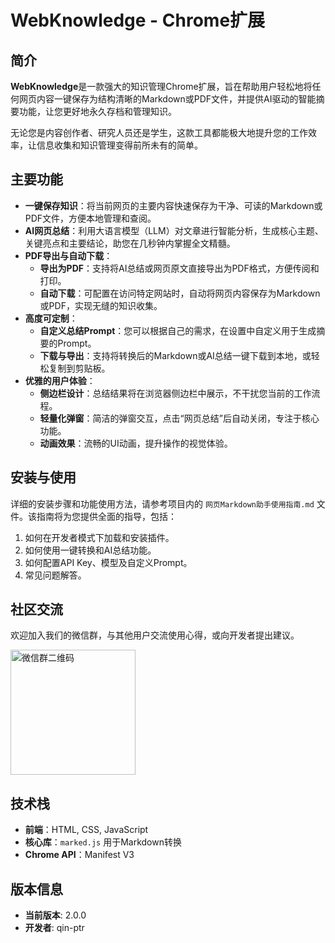 # WebKnowledge - Chrome扩展

## 简介

**WebKnowledge**是一款强大的知识管理Chrome扩展，旨在帮助用户轻松地将任何网页内容一键保存为结构清晰的Markdown或PDF文件，并提供AI驱动的智能摘要功能，让您更好地永久存档和管理知识。

无论您是内容创作者、研究人员还是学生，这款工具都能极大地提升您的工作效率，让信息收集和知识管理变得前所未有的简单。

## 主要功能

- **一键保存知识**：将当前网页的主要内容快速保存为干净、可读的Markdown或PDF文件，方便本地管理和查阅。
- **AI网页总结**：利用大语言模型（LLM）对文章进行智能分析，生成核心主题、关键亮点和主要结论，助您在几秒钟内掌握全文精髓。
- **PDF导出与自动下载**：
  - **导出为PDF**：支持将AI总结或网页原文直接导出为PDF格式，方便传阅和打印。
  - **自动下载**：可配置在访问特定网站时，自动将网页内容保存为Markdown或PDF，实现无缝的知识收集。
- **高度可定制**：
  - **自定义总结Prompt**：您可以根据自己的需求，在设置中自定义用于生成摘要的Prompt。
  - **下载与导出**：支持将转换后的Markdown或AI总结一键下载到本地，或轻松复制到剪贴板。
- **优雅的用户体验**：
  - **侧边栏设计**：总结结果将在浏览器侧边栏中展示，不干扰您当前的工作流程。
  - **轻量化弹窗**：简洁的弹窗交互，点击“网页总结”后自动关闭，专注于核心功能。
  - **动画效果**：流畅的UI动画，提升操作的视觉体验。

## 安装与使用

详细的安装步骤和功能使用方法，请参考项目内的 `网页Markdown助手使用指南.md` 文件。该指南将为您提供全面的指导，包括：

1. 如何在开发者模式下加载和安装插件。
2. 如何使用一键转换和AI总结功能。
3. 如何配置API Key、模型及自定义Prompt。
4. 常见问题解答。

## 社区交流

欢迎加入我们的微信群，与其他用户交流使用心得，或向开发者提出建议。

<img src="YOUR_WECHAT_QR_CODE_IMAGE_URL_HERE" alt="微信群二维码" width="200"/>

## 技术栈

- **前端**：HTML, CSS, JavaScript
- **核心库**：`marked.js` 用于Markdown转换
- **Chrome API**：Manifest V3

## 版本信息

- **当前版本**: 2.0.0
- **开发者**: qin-ptr
